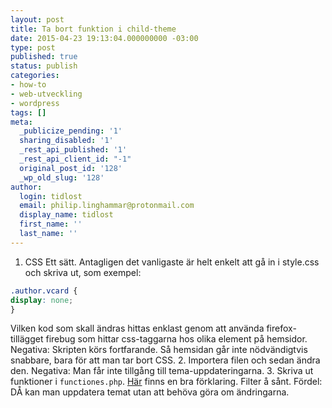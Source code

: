 ```yaml
---
layout: post
title: Ta bort funktion i child-theme
date: 2015-04-23 19:13:04.000000000 -03:00
type: post
published: true
status: publish
categories:
- how-to
- web-utveckling
- wordpress
tags: []
meta:
  _publicize_pending: '1'
  sharing_disabled: '1'
  _rest_api_published: '1'
  _rest_api_client_id: "-1"
  original_post_id: '128'
  _wp_old_slug: '128'
author:
  login: tidlost
  email: philip.linghammar@protonmail.com
  display_name: tidlost
  first_name: ''
  last_name: ''
---
```

1. CSS
Ett sätt. Antagligen det vanligaste är helt enkelt att gå in i style.css och skriva ut, som exempel:

```css
.author.vcard {
display: none;
}
```

Vilken kod som skall ändras hittas enklast genom att använda firefox-tillägget firebug som hittar css-taggarna hos olika element på hemsidor.
Negativa: Skripten körs fortfarande. Så hemsidan går inte nödvändigtvis snabbare, bara för att man tar bort CSS.
2. Importera filen och sedan ändra den.
Negativa: Man får inte tillgång till tema-uppdateringarna.
3. Skriva ut funktioner i `functiones.php`. [Här](http://code.tutsplus.com/tutorials/how-to-modify-the-parent-theme-behavior-within-the-child-theme--wp-31006) finns en bra förklaring. Filter å sånt.
Fördel: DÅ kan man uppdatera temat utan att behöva göra om ändringarna.
